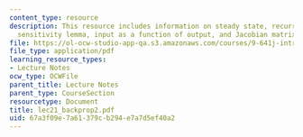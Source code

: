 ```yaml
---
content_type: resource
description: This resource includes information on steady state, recurrent backpropagation,
  sensitivity lemma, input as a function of output, and Jacobian matrix.
file: https://ol-ocw-studio-app-qa.s3.amazonaws.com/courses/9-641j-introduction-to-neural-networks-spring-2005/67a3f09e7a61379cb294e7a7d5ef40a2_lec21_backprop2.pdf
file_type: application/pdf
learning_resource_types:
- Lecture Notes
ocw_type: OCWFile
parent_title: Lecture Notes
parent_type: CourseSection
resourcetype: Document
title: lec21_backprop2.pdf
uid: 67a3f09e-7a61-379c-b294-e7a7d5ef40a2
---
```

